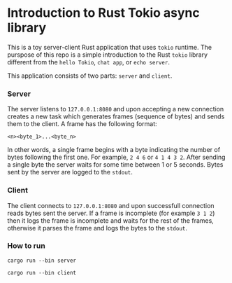 # Introduction to Rust Tokio async library
This is a toy server-client Rust application that uses `tokio` runtime.
The purspose of this repo is a simple introduction to the Rust
`tokio` library different from the `hello Tokio`, `chat app`, or `echo server`. 

This application consists of two parts: `server` and `client`.

### Server
The server listens to `127.0.0.1:8080` and upon accepting a new connection
creates a new task which generates frames (sequence of bytes) and sends them
to the client. A frame has the following format:
```
<n><byte_1>...<byte_n>
```
In other words, a single frame begins with a byte indicating the number
of bytes following the first one. For example, `2 4 6` or `4 1 4 3 2`.
After sending a single byte the server waits for some time between 1 or 5 seconds.
Bytes sent by the server are logged to the `stdout`.

### Client
The client connects to `127.0.0.1:8080` and upon successfull connection
reads bytes sent the server. If a frame is incomplete (for example `3 1 2`) then
it logs the frame is incomplete and waits for the rest of the frames, otherwise it
parses the frame and logs the bytes to the `stdout`.

### How to run
`cargo run --bin server`

`cargo run --bin client`


